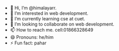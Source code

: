 - 👋 Hi, I’m @himalayarr.
- 👀 I’m interested in web development.
- 🌱 I’m currently learning cse at cuet.
- 💞️ I’m looking to collaborate on web development.
- 📫 How to reach me. cell:01866328649
- 😄 Pronouns: he/him
- ⚡ Fun fact: pahar

<!---
himalayarr/himalayarr is a ✨ special ✨ repository because its `README.md` (this file) appears on your GitHub profile.
You can click the Preview link to take a look at your changes.
--->
